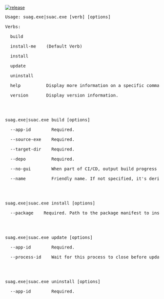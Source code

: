 [![release](https://github.com/jasondavis303/SelfUpdatingApps/actions/workflows/release.yml/badge.svg)](https://github.com/jasondavis303/SelfUpdatingApps/actions/workflows/release.yml)

<pre>
Usage: suag.exe|suac.exe [verb] [options]

Verbs:

  build

  install-me    (Default Verb)

  install

  update

  uninstall

  help          Display more information on a specific command.

  version       Display version information.




suag.exe|suac.exe build [options]

  --app-id        Required.

  --source-exe    Required.

  --target-dir    Required.

  --depo          Required.

  --no-gui        When part of CI/CD, output build progress to the console

  --name          Friendly name. If not specified, it's derived from source-exe




suag.exe|suac.exe install [options]

  --package    Required. Path to the package manifest to install


  

suag.exe|suac.exe update [options]

  --app-id        Required.

  --process-id    Wait for this process to close before updating




suag.exe|suac.exe uninstall [options]

  --app-id        Required.
</pre>
